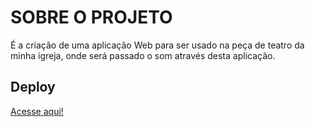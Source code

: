 # SOBRE O PROJETO
É a criação de uma aplicação Web para ser usado na peça de teatro da minha igreja, onde será passado o som através desta aplicação.

## Deploy
[Acesse aqui!](https://joaopedroac.github.io/Som-para-Igreja/)
